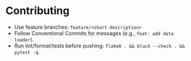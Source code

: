 # Contributing

- Use feature branches: `feature/<short-description>`
- Follow Conventional Commits for messages (e.g., `feat: add data loader`).
- Run lint/format/tests before pushing: `flake8 . && black --check . && pytest -q`.
